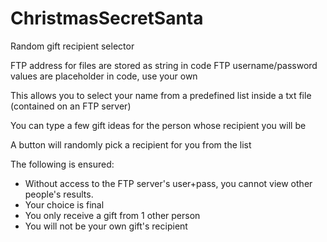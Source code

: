 # ChristmasSecretSanta
 Random gift recipient selector
 
 
FTP address for files are stored as string in code
FTP username/password values are placeholder in code, use your own

This allows you to select your name from a predefined list inside a txt file (contained on an FTP server)

You can type a few gift ideas for the person whose recipient you will be

A button will randomly pick a recipient for you from the list


The following is ensured:

- Without access to the FTP server's user+pass, you cannot view other people's results.
- Your choice is final
- You only receive a gift from 1 other person
- You will not be your own gift's recipient
